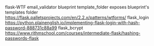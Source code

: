 flask-WTF
email_validator
blueprint template_folder exposes blueprint's templates folder
https://flask.palletsprojects.com/en/2.2.x/patterns/wtforms/
flask_login
https://python.plainenglish.io/implementing-flask-login-with-hash-password-888731c88a99
flask_bcrypt
https://www.rithmschool.com/courses/intermediate-flask/hashing-passwords-flask